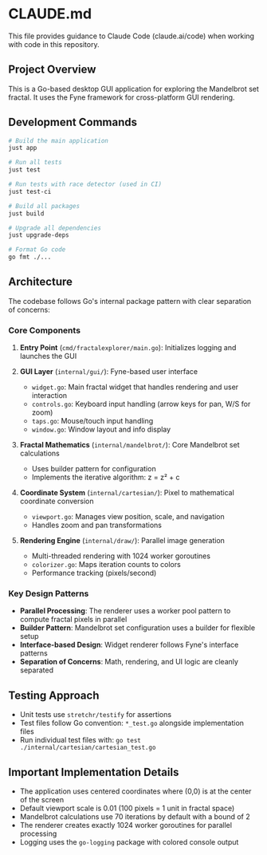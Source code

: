 # CLAUDE.md

This file provides guidance to Claude Code (claude.ai/code) when working with code in this repository.

## Project Overview

This is a Go-based desktop GUI application for exploring the Mandelbrot set fractal. It uses the Fyne framework for cross-platform GUI rendering.

## Development Commands

```bash
# Build the main application
just app

# Run all tests
just test

# Run tests with race detector (used in CI)
just test-ci

# Build all packages
just build

# Upgrade all dependencies
just upgrade-deps

# Format Go code
go fmt ./...
```

## Architecture

The codebase follows Go's internal package pattern with clear separation of concerns:

### Core Components

1. **Entry Point** (`cmd/fractalexplorer/main.go`): Initializes logging and launches the GUI

2. **GUI Layer** (`internal/gui/`): Fyne-based user interface
   - `widget.go`: Main fractal widget that handles rendering and user interaction
   - `controls.go`: Keyboard input handling (arrow keys for pan, W/S for zoom)
   - `taps.go`: Mouse/touch input handling
   - `window.go`: Window layout and info display

3. **Fractal Mathematics** (`internal/mandelbrot/`): Core Mandelbrot set calculations
   - Uses builder pattern for configuration
   - Implements the iterative algorithm: z = z² + c

4. **Coordinate System** (`internal/cartesian/`): Pixel to mathematical coordinate conversion
   - `viewport.go`: Manages view position, scale, and navigation
   - Handles zoom and pan transformations

5. **Rendering Engine** (`internal/draw/`): Parallel image generation
   - Multi-threaded rendering with 1024 worker goroutines
   - `colorizer.go`: Maps iteration counts to colors
   - Performance tracking (pixels/second)

### Key Design Patterns

- **Parallel Processing**: The renderer uses a worker pool pattern to compute fractal pixels in parallel
- **Builder Pattern**: Mandelbrot set configuration uses a builder for flexible setup
- **Interface-based Design**: Widget renderer follows Fyne's interface patterns
- **Separation of Concerns**: Math, rendering, and UI logic are cleanly separated

## Testing Approach

- Unit tests use `stretchr/testify` for assertions
- Test files follow Go convention: `*_test.go` alongside implementation files
- Run individual test files with: `go test ./internal/cartesian/cartesian_test.go`

## Important Implementation Details

- The application uses centered coordinates where (0,0) is at the center of the screen
- Default viewport scale is 0.01 (100 pixels = 1 unit in fractal space)
- Mandelbrot calculations use 70 iterations by default with a bound of 2
- The renderer creates exactly 1024 worker goroutines for parallel processing
- Logging uses the `go-logging` package with colored console output